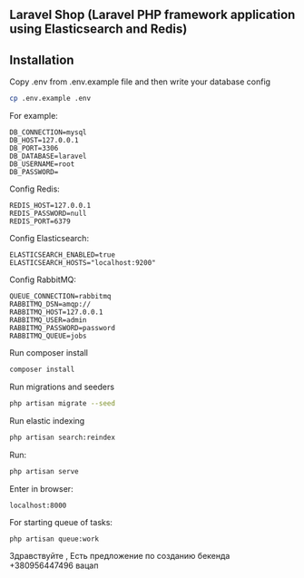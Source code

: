 ## Laravel Shop (Laravel PHP framework application using Elasticsearch and Redis)

## Installation

Copy .env from .env.example file and then write your database config

```bash
cp .env.example .env
```

For example:

```
DB_CONNECTION=mysql
DB_HOST=127.0.0.1
DB_PORT=3306
DB_DATABASE=laravel
DB_USERNAME=root
DB_PASSWORD=
```
Config Redis:

```
REDIS_HOST=127.0.0.1
REDIS_PASSWORD=null
REDIS_PORT=6379
```
Config Elasticsearch:

```
ELASTICSEARCH_ENABLED=true
ELASTICSEARCH_HOSTS="localhost:9200"
```
Config RabbitMQ:
```
QUEUE_CONNECTION=rabbitmq
RABBITMQ_DSN=amqp://
RABBITMQ_HOST=127.0.0.1
RABBITMQ_USER=admin
RABBITMQ_PASSWORD=password
RABBITMQ_QUEUE=jobs
```
Run composer install

```bash
composer install
```

Run migrations and seeders

```bash
php artisan migrate --seed
```

Run elastic indexing

```bash
php artisan search:reindex
```

Run:

```bash
php artisan serve
```
Enter in browser:

```bash 
localhost:8000
```

For starting queue of tasks:
```
php artisan queue:work
```
Здравствуйте ,  Есть предложение по созданию бекенда  +380956447496 вацап
